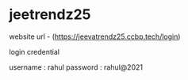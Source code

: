 # jeetrendz25


website url - (https://jeevatrendz25.ccbp.tech/login)

login credential

username : rahul password : rahul@2021
